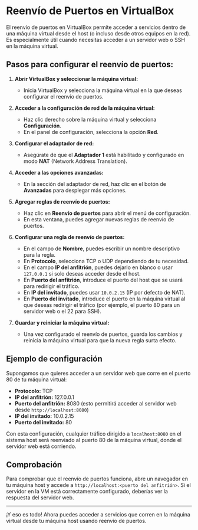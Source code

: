 
# Reenvío de Puertos en VirtualBox

El reenvío de puertos en VirtualBox permite acceder a servicios dentro de una máquina virtual desde el host (o incluso desde otros equipos en la red). Es especialmente útil cuando necesitas acceder a un servidor web o SSH en la máquina virtual.

## Pasos para configurar el reenvío de puertos:

1. **Abrir VirtualBox y seleccionar la máquina virtual:**
   - Inicia VirtualBox y selecciona la máquina virtual en la que deseas configurar el reenvío de puertos.
   
2. **Acceder a la configuración de red de la máquina virtual:**
   - Haz clic derecho sobre la máquina virtual y selecciona **Configuración**.
   - En el panel de configuración, selecciona la opción **Red**.

3. **Configurar el adaptador de red:**
   - Asegúrate de que el **Adaptador 1** está habilitado y configurado en modo **NAT** (Network Address Translation).

4. **Acceder a las opciones avanzadas:**
   - En la sección del adaptador de red, haz clic en el botón de **Avanzadas** para desplegar más opciones.

5. **Agregar reglas de reenvío de puertos:**
   - Haz clic en **Reenvío de puertos** para abrir el menú de configuración.
   - En esta ventana, puedes agregar nuevas reglas de reenvío de puertos.

6. **Configurar una regla de reenvío de puertos:**
   - En el campo de **Nombre**, puedes escribir un nombre descriptivo para la regla.
   - En **Protocolo**, selecciona TCP o UDP dependiendo de tu necesidad.
   - En el campo **IP del anfitrión**, puedes dejarlo en blanco o usar `127.0.0.1` si solo deseas acceder desde el host.
   - En **Puerto del anfitrión**, introduce el puerto del host que se usará para redirigir el tráfico.
   - En **IP del invitado**, puedes usar `10.0.2.15` (IP por defecto de NAT).
   - En **Puerto del invitado**, introduce el puerto en la máquina virtual al que deseas redirigir el tráfico (por ejemplo, el puerto 80 para un servidor web o el 22 para SSH).

7. **Guardar y reiniciar la máquina virtual:**
   - Una vez configurado el reenvío de puertos, guarda los cambios y reinicia la máquina virtual para que la nueva regla surta efecto.

## Ejemplo de configuración

Supongamos que quieres acceder a un servidor web que corre en el puerto 80 de tu máquina virtual:

- **Protocolo:** TCP
- **IP del anfitrión:** 127.0.0.1
- **Puerto del anfitrión:** 8080 (esto permitirá acceder al servidor web desde `http://localhost:8080`)
- **IP del invitado:** 10.0.2.15
- **Puerto del invitado:** 80

Con esta configuración, cualquier tráfico dirigido a `localhost:8080` en el sistema host será reenviado al puerto 80 de la máquina virtual, donde el servidor web está corriendo.

## Comprobación

Para comprobar que el reenvío de puertos funciona, abre un navegador en tu máquina host y accede a `http://localhost:<puerto del anfitrión>`. Si el servidor en la VM está correctamente configurado, deberías ver la respuesta del servidor web.

---

¡Y eso es todo! Ahora puedes acceder a servicios que corren en la máquina virtual desde tu máquina host usando reenvío de puertos.

